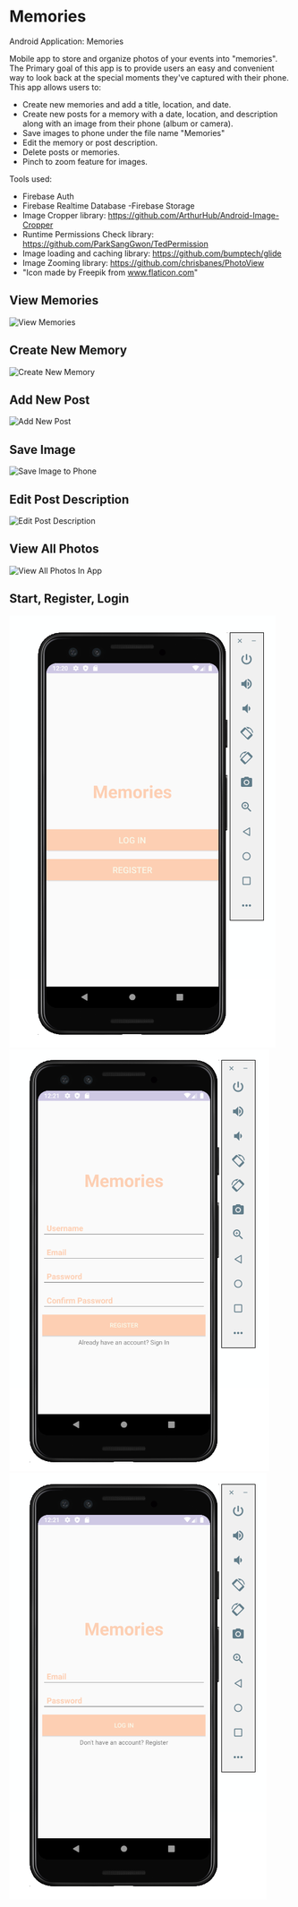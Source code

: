 # Memories
Android Application: Memories

Mobile app to store and organize photos of your events into "memories".  
The Primary goal of this app is to provide users an easy and convenient way to look back at the special moments they've captured with their phone.
This app allows users to:
 - Create new memories and add a title, location, and date. 
 - Create new posts for a memory with a date, location, and description along with an image from their phone (album or camera).
 - Save images to phone under the file name "Memories"
 - Edit the memory or post description.
 - Delete posts or memories.
 - Pinch to zoom feature for images.
 
 
 
 
 Tools used:
 - Firebase Auth
 - Firebase Realtime Database
 -Firebase Storage
 - Image Cropper library: https://github.com/ArthurHub/Android-Image-Cropper
 - Runtime Permissions Check library: https://github.com/ParkSangGwon/TedPermission
 - Image loading and caching library: https://github.com/bumptech/glide
 - Image Zooming library: https://github.com/chrisbanes/PhotoView
 - "Icon made by Freepik from www.flaticon.com"
 
 
 
 
 ## View Memories
 ![View Memories](ReadMe/viewMemory.gif)
 
 ## Create New Memory
 ![Create New Memory](ReadMe/createMemory.gif)
 
 ## Add New Post
 ![Add New Post](ReadMe/addPost.gif)
 
 ## Save Image
 ![Save Image to Phone](ReadMe/saveImage.gif)
 
 ## Edit Post Description
 ![Edit Post Description](ReadMe/editPost.gif)
 
  ## View All Photos
 ![View All Photos In App](ReadMe/viewAll.gif)
 
 
 ## Start, Register, Login
 ![start](ReadMe/start.png)
 ![register](ReadMe/register.png)
 ![login](ReadMe/login.png)
 
 
 
